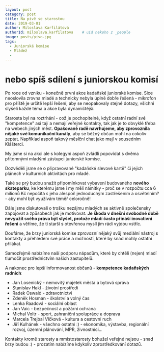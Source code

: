 ```yaml
---
layout: post
category: post
title: Na pivě se starostou  
date: 2019-03-01
author: Miloslava Karfilátová
authorId: miloslava.karfilatova    # uid nekoho z _people
image: posts/pivo.jpg
tags:
  - Juniorská komise
  - Mládež
  - 
---
```


# nebo spíš sdílení s juniorskou komisí 


Po roce od vzniku - konečně první akce kadaňské juniorské komise.
Sice neoslovila zrovna mladé a technicky nebyla úplně dobře řešená - mikrofon pro příště je určitě lepší řešení, aby se neopakovaly stejné 
dotazy, všichni slyšeli každé téma a akce byla dynamičtější. 

Starosta byl na roztrhání - což je pochopitelné, když ostatní radní své "kompetence" asi tají a nemají veřejné kontakty, tak jak je to obvyklé
třeba na webech jiných měst. **Opakovaně radě navrhujeme, aby zprovoznila nějaké své komunikační kanály**, aby se běžný občan mohl na cokoliv 
zeptat. Například aspoň takový měsíční chat jako mají v sousedním Klášterci.

My jsme si na akci ale s kolegyní aspoň zvládli popovídat s dvěma přítomnými mladými zástupci juniorské komise.

Dozvěděli jsme se o připravované "kadaňské slevové kartě" či jejich plánech v kulturních aktivitách pro mladé. 

Také se prý budou snažit připomínkovat vybavení budovaného **nového skateparku**, ke kterému jsme i my měli námitky - proč se v rozpočtu cca 
6 milionů Kč nepočítá s jeho alespoň jednoduchým zastřešením a osvětelním? - aby mohl být využívám téměř celoročně!   

Dále jsme diskutovali o trošku nezájmu mladých se aktivně společensky zapojovat a způsobech jak je motivovat.
**Je škoda v dnešní svobodné době nevyužít svého práva být slyšet, protože mladí často přináší inovativní řešení** a věříme, že ti starší s otevřenou myslí jim rádi vyjdou vstříc. 

Doufáme, že brzy juniorská komise zprovozní nějaký svůj mediální nástroj s kontakty a přehledem své práce a možností, které by snad mohly 
ostatní přilákat.

Samozřejmě nabízíme naší podporu nápadům, které by chtěli (nejen) mladí tlumočit prostřednictvím našich zastupitelů.

A nakonec pro lepší informovanost občanů - **kompetence kadaňských radních**:
* Jan Losenický - nemovitý majetek města a bytová správa
* Stanislav Hakl - životní prostředí
* Radek Oswald - zdravotnictví
* Zdeněk Hosman - školství a volný čas
* Lenka Raadová - sociální oblast
* Jan Vaic - bezpečnost a požární ochrana
* Michal Voltr - sport, zahraniční spolupráce a doprava
* Marcela Trejbal Vlčková - kultura a cestovní ruch
* Jiří Kulhánek - všechno ostatní :) - ekonomika, výstavba, regionální rozvoj, územní plánování, MPR, živnostníci...

Kontakty kromě starosty a mmístostarosty bohužel veřejné nejsou - snad brzy budou :) - prozatím nabízíme kdykoliv zprostředkování dotazů.


